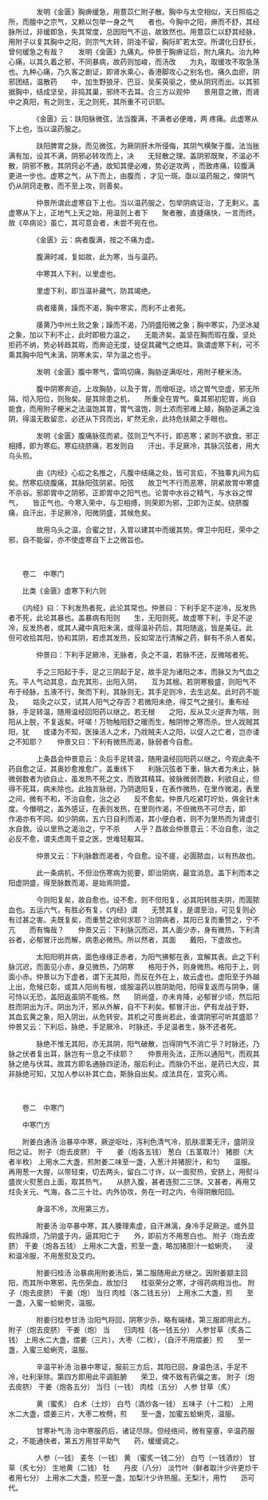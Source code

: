 <!-- { "loadSidebar": true } -->
　　　　发明《金匮》胸痹缓急，用薏苡仁附子散。胸中与太空相似，天日照临之所，而膻中之宗气，又赖以包举一身之气　　者也。今胸中之阳，痹而不舒，其经脉所过，非缓即急，失其常度，总因阳气不运，故致然也。用薏苡仁以舒其经脉，　　用附子以复其胸中之阳，则宗气大转，阴浊不留，胸际旷若太空。所谓化日舒长，曾何缓急之有哉？　　发明《金匮》九痛丸。仲景于胸痹证后，附九痛丸。治九种心痛，以其久着之邪，不同暴病，故药则加峻，而汤改　　为丸，取缓攻不取急荡也。九种心痛，乃久客之剧证，即肾水乘心，香港脚攻心之别名也。痛久血瘀，阴邪团结，温散药　　中，加生野狼牙、巴豆、吴茱萸驱之，使从阴窍而出。以其邪据胸中，结成坚垒，非捣其巢，邪终不去耳。合三方以观仲　　景用意之微，而肾中之真阳，有之则生，无之则死，其所重不可识耶。

　　　　《金匮》云：趺阳脉微弦，法当腹满，不满者必便难，两 疼痛。此虚寒从下上也，当以温药服之。

　　　　趺阳脾胃之脉，而见微弦，为厥阴肝木所侵侮，其阴气横聚于腹。法当胀满有加，设其不满，阴邪必转攻而上，决　　无轻散之理。盖阴邪既聚，不温必不散，阴邪不散，其阴窍必不通，故知其便必难，势必逆攻两 ，而致疼痛，较腹满　　更进一步也。虚寒之气，从下而上，由腹而 ，才见一斑。亟以温药服之，俾阴气仍从阴窍走散，而不至上攻，则善矣。

　　　　仲景所谓此虚寒自下上也。当以温药服之，包举阴病证治，了无剩义。盖虚寒从下上，正地气上天之始，用温则上者下　　聚者散，直捷痛快，一言而终。故《卒病论》虽亡，其可意会者，未尝不宛在也。

　　　　《金匮》云：病者腹满，按之不痛为虚。

　　　　腹满时减，复如故，此为寒，当与温药。

　　　　中寒其人下利，以里虚也。

　　　　里虚下利，即当温补藏气，防其竭绝。

　　　　病者痿黄，躁而不渴，胸中寒实，而利不止者死。

　　　　痿黄乃中州土败之象；躁而不渴，乃阴盛阳微之象；胸中寒实，乃坚冰凝 之象，加以下利不止，此时即极力温之，　　无能济矣。盖坚在胸而瑕在腹，坚处拒药不纳，势必转趋其瑕，而奔迫无度，徒促其藏气之绝耳。孰谓虚寒下利，可不　　乘其胸中阳气未漓，阴寒未实，早为温之也乎。

　　　　发明《金匮》腹中寒气，雷鸣切痛，胸胁逆满呕吐，用附子粳米汤。

　　　　腹中阴寒奔迫，上攻胸胁，以及于胃，而增呕逆。顷之胃气空虚，邪无所隔，彻入阳位，则殆矣。是其除患之机，　　所重全在胃气。乘其邪初犯胃，尚自能食，而用附子粳米之法温饱其胃，胃气温饱，则土浓而邪难上越，胸胁逆满之浊　　阴，得温无敢留恋，必还从下窍而出，旷然无余，此持危扶颠之手眼也。

　　　　发明《金匮》腹痛脉弦而紧。弦则卫气不行，即恶寒；紧则不欲食。邪正相搏，即为寒疝。寒疝绕脐痛，若发则自　　汗出，手足厥冷，其脉沉弦者，用大乌头煎。

　　　　由《内经》心疝之名推之，凡腹中结痛之处，皆可言疝，不独睾丸间为疝矣。然寒疝绕腹痛，其脉阳弦阴紧。阳弦　　故卫气不行而恶寒，阴紧故胃中寒盛不杀谷。邪即胃中之阴邪，正即胃中之阳气也。论胃中水谷之精气，与水谷之悍气，　　皆正气也。今寒入荣中，与卫相搏，则荣即为邪，卫即为正矣。绕脐腹痛，自汗出，手足厥冷，阳微阴盛，其候危矣。

　　　　故用乌头之温，合蜜之甘，入胃以建其中而缓其势。俾卫中阳旺，荣中之邪，自不能留，亦不使虚寒自下上之微旨也。

　　　　

　　卷二　中寒门　　

　　比类《金匮》虚寒下利六则　　

　　《内经》曰：下利发热者死，此论其常也。仲景曰：下利手足不逆冷，反发热者不死，此论其暴也。盖暴病有阳则　　生，无阳则死。故虚寒下利，手足不逆冷，反发热者，或其人藏中真阳未漓，或得温补药后，其阳随返，皆是美征。此　　但可收拾其阳，协和其阴，若虑其发热，反如常法行清解之药，鲜有不杀人者矣。

　　　　仲景曰：下利手足厥冷，无脉者，灸之不温，若脉不还，反微喘者死。

　　　　手之三阳起于手，足之三阴起于足，故手足为诸阳之本，而脉又为气血之先。平人气动其息，血充其形，出阳入阴，　　互为其根。若阴寒极盛，则阳气不布于经脉，五液不行，聚而下利，其脉则无，其手足则冷，去生远矣。此时药不能及，　　姑灸之以艾，试其人阳气之存否？若微阳未绝，得艾气之接引。重布经脉，手足转温，随用温经回阳药以继之。若无根　　之阳，反从艾火逆奔为喘，则阳从上脱，不复返矣。吁嗟！万物触阳舒之暖而生，触阴惨之寒而杀。世人戕贼其阳，犹　　或诿为不知，医操活人之术，乃戕贼夫人之阳，以促人之亡者，岂亦诿之不知耶？　　仲景又曰：下利有微热而渴，脉弱者今自愈。

　　　　上条昌会仲景意云：灸后手足转温，随用温经回阳药以继之。今观此条不药自愈之证，其奥妙愈推愈广。盖重纬下　　利脉沉弦者下重，脉大者为未止，脉微弱数者为欲自止，虽发热不死之文，而致其精耳。彼脉微弱而数，利欲自止，但　　得不死耳，病未除也。此独言脉弱，乃阴退阳复，在表作微热，在里作微渴，表里之间，微有不和，不治自愈，治之必　　反不愈矣。仲景凡吃紧叮咛处，俱金针未度。今僭明之，盖外感证，在表则发热，在里则作渴，不但微热不可尽去，即　　作渴亦有不同。如少阴病，五六日自利而渴，其小便白者，则不为里热而为肾虚引水自救。设以里热之渴治之，宁不杀　　人乎？昌故会仲景意云：不治自愈，治之必反不愈，谓夫虑周千变之医，世难轻觏耳。

　　　　仲景又云：下利脉数而渴者，今自愈。设不瘥，必圊脓血，以有热故也。

　　　　此一条病机，不但治伤寒病为扼要，即治阴病，最宜消息。盖下利而本之阳虚阴盛，得至脉数而渴，是始焉阴盛。

　　　　今则阳复矣，故自愈也。设不愈，则不但阳复，必其阳转胜夫阴，而圊脓血也。五运六气，有胜必有复，《内经》谓　　无赞其复，是谓至治，可见复则必有过甚之害。夫既复矣，而重赞之欲何求耶？治阴病者，其阳已复而重赞之，宁不亢　　而有悔哉？　　仲景又云：下利脉沉而迟，其人面少赤，身有微热，下利清谷者，必郁冒汗出而解，病患必微热。所以然者，其面　　戴阳，下虚故也。

　　　　太阳阳明并病，面色缘缘正赤者，为阳气拂郁在表，宜解其表。此之下利脉沉迟，而面见小赤，身见微热，乃阴寒　　格阳于外，则身微热。格阳于上，则面小赤。仲景以为下虚者，谓下无其阳，而反在外在上，故云虚也。虚阳至于外越　　上出，危候已彰，或其人阳尚有根，或服温药以胜阴助阳，阳得复返而与阴争，瘥可恃以无恐，盖阳返虽阴不能格。然　　阴尚盛，亦未肯降，必郁冒少顷，然后阳胜而阴出为汗。阴出为汗，邪从外解，自不下利矣。郁冒汗出，俨有龙战于野，　　其血玄黄之象，阳入阴出，从危转安。其机之可畏尚若此，谁谓阴邪可听其盛耶？　　仲景又云：下利后，脉绝，手足厥冷， 时脉还，手足温者生，脉不还者死。

　　　　脉绝不惟无其阳，亦无其阴，阳气破散，岂得阴气不消亡乎？时脉还，乃脉之伏者复出耳，脉岂有一息之不续耶？　　仲景用灸法，正所以通阳气，而观其脉之绝与伏耳。故其方即名通脉四逆汤，服后利止。而脉仍不出，是药已大应，其　　非脉绝可知，又加人参以补其亡血，斯脉自出矣。成法具在，宜究心焉。

　　　　

　　卷二　中寒门　　

　　中寒门方　　

　　附姜白通汤 治暴卒中寒，厥逆呕吐，泻利色清气冷，肌肤凛栗无汗，盛阴没阳之证。 附子（炮去皮脐） 干　　姜（炮各五钱） 葱白（五茎取汁） 猪胆（大者半枚） 上用水二大盏，煎附姜二味至一盏，入葱汁并猪胆汁，和匀　　温服。再用葱一大握，以带轻束，切去两头，留白二寸许，以一面熨热，安脐上，用熨斗盛炭火熨葱白上面，取其热气，　　从脐入腹，甚者连熨二三饼。又甚者，再用艾炷灸关元、气海，各二三十壮。内外协攻，务在一时之内，令得阴散阳回。

　　　　身温不冷，次用第三方。

　　　　附姜汤 治卒暴中寒，其人腠理素虚，自汗淋漓，身冷手足厥逆。或外显假热躁烦，乃阴盛于内，逼其阳亡于　　外，即前方不用葱白也。 附子（炮去皮脐） 干姜（炮各五钱） 上用水二大盏，煎至一盏，略加猪胆汁一蛤蜊壳，　　浸和温冷服，不用葱熨及艾灼。

　　　　附姜归桂汤 治暴病用附姜汤后，第二服随用此方继之。因附姜颛主回阳，而其所中寒邪，先伤荣血，故加归　　桂驱荣分之寒，才得药病相当也。 附子（炮去皮脐） 干姜（炮） 当归 肉桂（各二钱五分） 上用水二大盏，煎　　至一盏，入蜜一蛤蜊壳，温服。

　　　　附姜归桂参甘汤 治阳气将回，阴寒少杀，略有端绪，第三服即用此方。 附子（炮去皮脐） 干姜（炮） 当　　归肉桂（各一钱五分） 人参甘草（炙各二钱） 上用水二大盏，煨姜（三片），大枣（二枚），（自汗不用煨姜）煎　　至一盏，入蜜三蛤蜊壳，温服。

　　　　辛温平补汤 治暴中寒证，服前三方后，其阳已回，身温色活，手足不冷，吐利渐除。第四方即用此平调脏腑　　荣卫，俾不致有药偏之害。 附子（炮去皮脐） 干姜（炮各五分） 当归（一钱） 肉桂（五分） 人参 甘草（炙）

　　　　黄（蜜炙） 白术（土炒） 白芍（酒炒各一钱） 五味子（十二粒） 上用水二大盏，煨姜三片，大枣二枚劈，煎　　至一盏，加蜜五蛤蜊壳，温服。

　　　　甘寒补气汤 治中寒服药后，诸证尽除。但经络间，微有窒塞，辛温药服之，不能通快者，第五方用甘平助气　　药，缓缓调之。

　　　　人参（一钱） 麦冬（一钱） 黄 （蜜炙一钱二分） 白芍（一钱酒炒） 甘草（炙七分） 生地黄（二钱） 牡　　丹皮（八分） 淡竹叶（鲜者取汁少许更炒干者用七分） 上用水二大盏，煎至一盏，加梨汁少许热服。无梨汁，用竹　　沥可代。

